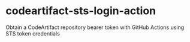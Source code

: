 # codeartifact-sts-login-action
Obtain a CodeArtifact repository bearer token with GitHub Actions using STS token credentials
